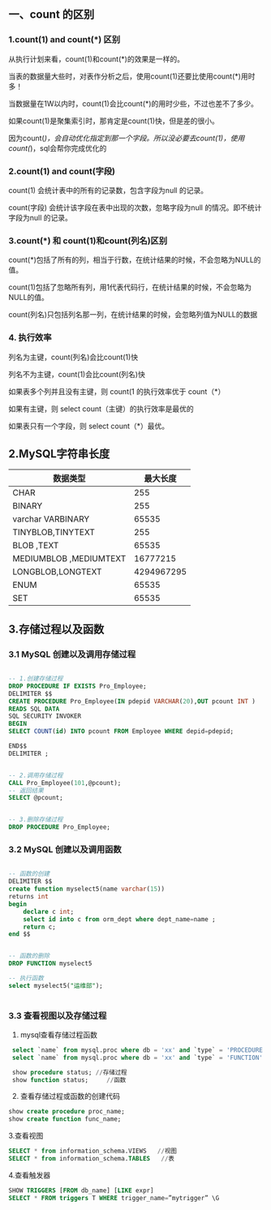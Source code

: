 ## 一、count 的区别

### 1.count(1) and count(*) 区别

 从执行计划来看，count(1)和count(*)的效果是一样的。

 当表的数据量大些时，对表作分析之后，使用count(1)还要比使用count(*)用时多！ 

 当数据量在1W以内时，count(1)会比count(*)的用时少些，不过也差不了多少。

 如果count(1)是聚集索引时，那肯定是count(1)快，但是差的很小。 

 因为count(*)，会自动优化指定到那一个字段。所以没必要去count(1)，使用count(*)，sql会帮你完成优化的 


### 2.count(1) and count(字段)
count(1) 会统计表中的所有的记录数，包含字段为null 的记录。

count(字段) 会统计该字段在表中出现的次数，忽略字段为null 的情况。即不统计字段为null 的记录。

### 3.count(*) 和 count(1)和count(列名)区别  

 count(*)包括了所有的列，相当于行数，在统计结果的时候，不会忽略为NULL的值。

 count(1)包括了忽略所有列，用1代表代码行，在统计结果的时候，不会忽略为NULL的值。

 count(列名)只包括列名那一列，在统计结果的时候，会忽略列值为NULL的数据

### 4. 执行效率

列名为主键，count(列名)会比count(1)快  

列名不为主键，count(1)会比count(列名)快  

如果表多个列并且没有主键，则 count(1 的执行效率优于 count（*）  

如果有主键，则 select count（主键）的执行效率是最优的  

如果表只有一个字段，则 select count（*）最优。

## 2.MySQL字符串长度

| 数据类型               | 最大长度   |
| ---------------------- | ---------- |
| CHAR                   | 255        |
| BINARY                 | 255        |
| varchar VARBINARY      | 65535      |
| TINYBLOB,TINYTEXT      | 255        |
| BLOB ,TEXT             | 65535      |
| MEDIUMBLOB ,MEDIUMTEXT | 16777215   |
| LONGBLOB,LONGTEXT      | 4294967295 |
| ENUM                   | 65535      |
| SET                    | 65535      |


## 3.存储过程以及函数


### 3.1 MySQL 创建以及调用存储过程


```sql

-- 1.创建存储过程
DROP PROCEDURE IF EXISTS Pro_Employee;
DELIMITER $$
CREATE PROCEDURE Pro_Employee(IN pdepid VARCHAR(20),OUT pcount INT )
READS SQL DATA
SQL SECURITY INVOKER
BEGIN
SELECT COUNT(id) INTO pcount FROM Employee WHERE depid=pdepid;

END$$
DELIMITER ;


-- 2.调用存储过程
CALL Pro_Employee(101,@pcount);
-- 返回结果
SELECT @pcount;


-- 3.删除存储过程
DROP PROCEDURE Pro_Employee; 
```


### 3.2 MySQL 创建以及调用函数

```sql

-- 函数的创建
DELIMITER $$
create function myselect5(name varchar(15)) 
returns int
begin 
    declare c int;
    select id into c from orm_dept where dept_name=name ;
    return c;
end $$


-- 函数的删除
DROP FUNCTION myselect5

-- 执行函数
select myselect5("运维部");
 
```

### 3.3 查看视图以及存储过程

1. mysql查看存储过程函数
```sql
 select `name` from mysql.proc where db = 'xx' and `type` = 'PROCEDURE'   //存储过程
 select `name` from mysql.proc where db = 'xx' and `type` = 'FUNCTION'   //函数

 show procedure status; //存储过程
 show function status;     //函数
```
2. 查看存储过程或函数的创建代码

```sql
show create procedure proc_name;
show create function func_name;
```
3.查看视图
```sql
SELECT * from information_schema.VIEWS   //视图
SELECT * from information_schema.TABLES   //表
```
4.查看触发器
```sql
SHOW TRIGGERS [FROM db_name] [LIKE expr]
SELECT * FROM triggers T WHERE trigger_name=”mytrigger” \G
```
